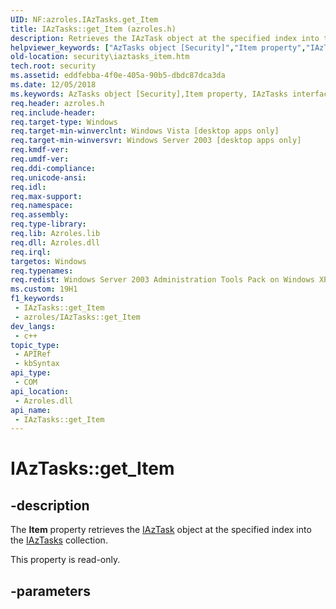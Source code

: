```yaml
---
UID: NF:azroles.IAzTasks.get_Item
title: IAzTasks::get_Item (azroles.h)
description: Retrieves the IAzTask object at the specified index into the IAzTasks collection.
helpviewer_keywords: ["AzTasks object [Security]","Item property","IAzTasks interface [Security]","Item property","IAzTasks.Item","IAzTasks.get_Item","IAzTasks::Item","IAzTasks::get_Item","Item property [Security]","Item property [Security]","AzTasks object","Item property [Security]","IAzTasks interface","azroles/IAzTasks::Item","azroles/IAzTasks::get_Item","get_Item","security.iaztasks_item"]
old-location: security\iaztasks_item.htm
tech.root: security
ms.assetid: eddfebba-4f0e-405a-90b5-dbdc87dca3da
ms.date: 12/05/2018
ms.keywords: AzTasks object [Security],Item property, IAzTasks interface [Security],Item property, IAzTasks.Item, IAzTasks.get_Item, IAzTasks::Item, IAzTasks::get_Item, Item property [Security], Item property [Security],AzTasks object, Item property [Security],IAzTasks interface, azroles/IAzTasks::Item, azroles/IAzTasks::get_Item, get_Item, security.iaztasks_item
req.header: azroles.h
req.include-header: 
req.target-type: Windows
req.target-min-winverclnt: Windows Vista [desktop apps only]
req.target-min-winversvr: Windows Server 2003 [desktop apps only]
req.kmdf-ver: 
req.umdf-ver: 
req.ddi-compliance: 
req.unicode-ansi: 
req.idl: 
req.max-support: 
req.namespace: 
req.assembly: 
req.type-library: 
req.lib: Azroles.lib
req.dll: Azroles.dll
req.irql: 
targetos: Windows
req.typenames: 
req.redist: Windows Server 2003 Administration Tools Pack on Windows XP
ms.custom: 19H1
f1_keywords:
 - IAzTasks::get_Item
 - azroles/IAzTasks::get_Item
dev_langs:
 - c++
topic_type:
 - APIRef
 - kbSyntax
api_type:
 - COM
api_location:
 - Azroles.dll
api_name:
 - IAzTasks::get_Item
---
```


# IAzTasks::get_Item


## -description

The <b>Item</b> property retrieves the <a href="/windows/desktop/api/azroles/nn-azroles-iaztask">IAzTask</a> object at the specified index into the <a href="/windows/desktop/api/azroles/nn-azroles-iaztasks">IAzTasks</a> collection.

This property is read-only.

## -parameters

